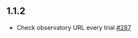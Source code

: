 ## 1.1.2

- Check observatory URL every trial [#287](https://github.com/appium-userland/appium-flutter-driver/pull/287)

